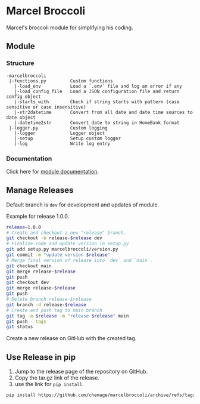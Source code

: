 # Marcel Broccoli

Marcel's broccoli module for simplifying his coding.


## Module

### Structure

```
-marcelbroccoli
 |-functions.py         Custom functions
   |-load_env           Load a `.env` file and log an error if any
   |-load_config_file   Load a JSON configuration file and return config object
   |-starts_with        Check if string starts with pattern (case sensitive or case insensitive)
   |-str2datetime       Convert from all date and date time sources to date object
   |-datetime2str       Convert date to string in HomeBank format
 |-logger.py            Custom logging
   |-logger             Logger object
   |-setup              Setup custom logger
   |-log                Write log entry
```

### Documentation

Click here for [module documentation](marcelbroccoli/README.md).


## Manage Releases

Default branch is `dev` for development and updates of module.

Example for release 1.0.0.
```bash
release=1.0.0
# Create and checkout a new "release" branch.
git checkout -b release-$release dev
# Finalize code and update version in setup.py
git add setup.py marcelbroccoli/version.py
git commit -m "update version $release"
# Merge final version of release into `dev` and `main`.
git checkout main
git merge release-$release
git push
git checkout dev
git merge release-$release
git push
# Delete branch release-$release
git branch -d release-$release
# Create and push tag to main branch
git tag -a $release -m "release $release" main
git push --tags
git status

```

Create a new release on GitHub with the created tag.


## Use Release in pip

1. Jump to the release page of the repository on GitHub.
1. Copy the tar.gz link of the release.
1. use the link for `pip install`.

```bash
pip install https://github.com/chemage/marcelbroccoli/archive/refs/tags/1.0.0.tar.gz
```
